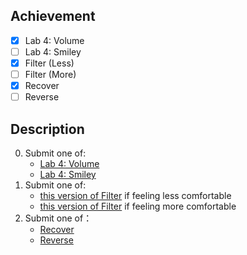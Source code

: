 ## Achievement

- [x] Lab 4: Volume
- [ ] Lab 4: Smiley
- [x] Filter (Less)
- [ ] Filter (More)
- [x] Recover
- [ ] Reverse

## Description

0. Submit one of:
   - [Lab 4: Volume](https://cs50.harvard.edu/x/2023/labs/4/volume/)
   - [Lab 4: Smiley](https://cs50.harvard.edu/x/2023/labs/4/smiley/)
1. Submit one of:
   - [this version of Filter](https://cs50.harvard.edu/x/2023/psets/4/filter/less/) if feeling less comfortable
   - [this version of Filter](https://cs50.harvard.edu/x/2023/psets/4/filter/more/) if feeling more comfortable
2. Submit one of：
   - [Recover](https://cs50.harvard.edu/x/2023/psets/4/recover/)
   - [Reverse](https://cs50.harvard.edu/x/2023/psets/4/reverse/)
